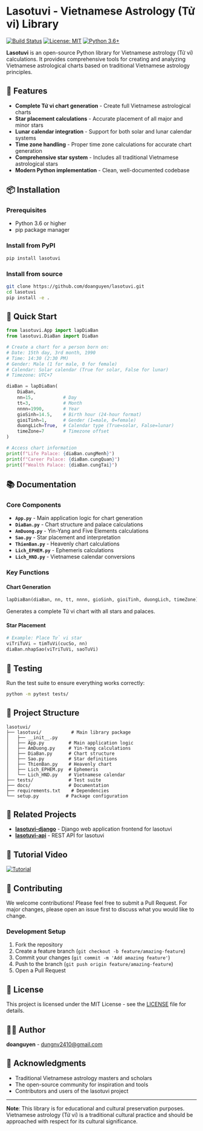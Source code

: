 # Lasotuvi - Vietnamese Astrology (Tử vi) Library

[![Build Status](https://travis-ci.org/doanguyen/lasotuvi.svg?branch=master)](https://travis-ci.org/doanguyen/lasotuvi)
[![License: MIT](https://img.shields.io/badge/License-MIT-yellow.svg)](https://opensource.org/licenses/MIT)
[![Python 3.6+](https://img.shields.io/badge/python-3.6+-blue.svg)](https://www.python.org/downloads/)

**Lasotuvi** is an open-source Python library for Vietnamese astrology (Tử vi) calculations. It provides comprehensive tools for creating and analyzing Vietnamese astrological charts based on traditional Vietnamese astrology principles.

## 🌟 Features

- **Complete Tử vi chart generation** - Create full Vietnamese astrological charts
- **Star placement calculations** - Accurate placement of all major and minor stars
- **Lunar calendar integration** - Support for both solar and lunar calendar systems
- **Time zone handling** - Proper time zone calculations for accurate chart generation
- **Comprehensive star system** - Includes all traditional Vietnamese astrological stars
- **Modern Python implementation** - Clean, well-documented codebase

## 📦 Installation

### Prerequisites
- Python 3.6 or higher
- pip package manager

### Install from PyPI
```bash
pip install lasotuvi
```

### Install from source
```bash
git clone https://github.com/doanguyen/lasotuvi.git
cd lasotuvi
pip install -e .
```

## 🚀 Quick Start

```python
from lasotuvi.App import lapDiaBan
from lasotuvi.DiaBan import DiaBan

# Create a chart for a person born on:
# Date: 15th day, 3rd month, 1990
# Time: 14:30 (2:30 PM)
# Gender: Male (1 for male, 0 for female)
# Calendar: Solar calendar (True for solar, False for lunar)
# Timezone: UTC+7

diaBan = lapDiaBan(
    DiaBan, 
    nn=15,           # Day
    tt=3,            # Month  
    nnnn=1990,       # Year
    gioSinh=14.5,    # Birth hour (24-hour format)
    gioiTinh=1,      # Gender (1=male, 0=female)
    duongLich=True,  # Calendar type (True=solar, False=lunar)
    timeZone=7       # Timezone offset
)

# Access chart information
print(f"Life Palace: {diaBan.cungMenh}")
print(f"Career Palace: {diaBan.cungQuan}")
print(f"Wealth Palace: {diaBan.cungTai}")
```

## 📚 Documentation

### Core Components

- **`App.py`** - Main application logic for chart generation
- **`DiaBan.py`** - Chart structure and palace calculations
- **`AmDuong.py`** - Yin-Yang and Five Elements calculations
- **`Sao.py`** - Star placement and interpretation
- **`ThienBan.py`** - Heavenly chart calculations
- **`Lich_EPHEM.py`** - Ephemeris calculations
- **`Lich_HND.py`** - Vietnamese calendar conversions

### Key Functions

#### Chart Generation
```python
lapDiaBan(diaBan, nn, tt, nnnn, gioSinh, gioiTinh, duongLich, timeZone)
```
Generates a complete Tử vi chart with all stars and palaces.

#### Star Placement
```python
# Example: Place Tử vi star
viTriTuVi = timTuVi(cucSo, nn)
diaBan.nhapSao(viTriTuVi, saoTuVi)
```

## 🧪 Testing

Run the test suite to ensure everything works correctly:

```bash
python -m pytest tests/
```

## 📁 Project Structure

```
lasotuvi/
├── lasotuvi/           # Main library package
│   ├── __init__.py
│   ├── App.py         # Main application logic
│   ├── AmDuong.py     # Yin-Yang calculations
│   ├── DiaBan.py      # Chart structure
│   ├── Sao.py         # Star definitions
│   ├── ThienBan.py    # Heavenly chart
│   ├── Lich_EPHEM.py  # Ephemeris
│   └── Lich_HND.py    # Vietnamese calendar
├── tests/             # Test suite
├── docs/              # Documentation
├── requirements.txt    # Dependencies
└── setup.py          # Package configuration
```

## 🔗 Related Projects

- **[lasotuvi-django](https://github.com/doanguyen/lasotuvi-django)** - Django web application frontend for lasotuvi
- **[lasotuvi-api](https://github.com/doanguyen/lasotuvi-api)** - REST API for lasotuvi

## 📖 Tutorial Video

[![Tutorial](http://i.vimeocdn.com/video/717548888_640.jpg)](https://vimeo.com/283303258 "Tutorial")

## 🤝 Contributing

We welcome contributions! Please feel free to submit a Pull Request. For major changes, please open an issue first to discuss what you would like to change.

### Development Setup
1. Fork the repository
2. Create a feature branch (`git checkout -b feature/amazing-feature`)
3. Commit your changes (`git commit -m 'Add amazing feature'`)
4. Push to the branch (`git push origin feature/amazing-feature`)
5. Open a Pull Request

## 📄 License

This project is licensed under the MIT License - see the [LICENSE](LICENSE) file for details.

## 👨‍💻 Author

**doanguyen** - [dungnv2410@gmail.com](mailto:dungnv2410@gmail.com)

## 🙏 Acknowledgments

- Traditional Vietnamese astrology masters and scholars
- The open-source community for inspiration and tools
- Contributors and users of the lasotuvi project

---

**Note**: This library is for educational and cultural preservation purposes. Vietnamese astrology (Tử vi) is a traditional cultural practice and should be approached with respect for its cultural significance.
